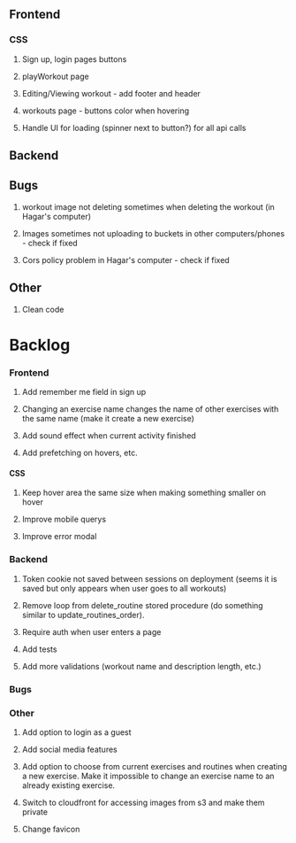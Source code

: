 ## Frontend

### CSS

1. Sign up, login pages buttons

2. playWorkout page

3. Editing/Viewing workout - add footer and header

4. workouts page - buttons color when hovering

5. Handle UI for loading (spinner next to button?) for all api calls

## Backend

## Bugs

1. workout image not deleting sometimes when deleting the workout (in Hagar's computer)

2. Images sometimes not uploading to buckets in other computers/phones - check if fixed

3. Cors policy problem in Hagar's computer - check if fixed

## Other

1. Clean code

# Backlog

### Frontend

1. Add remember me field in sign up

2. Changing an exercise name changes the name of other exercises with the same name (make it create a new exercise)

3. Add sound effect when current activity finished

4. Add prefetching on hovers, etc.

#### CSS

1. Keep hover area the same size when making something smaller on hover

2. Improve mobile querys

3. Improve error modal

### Backend

1. Token cookie not saved between sessions on deployment (seems it is saved but only appears when user goes to all workouts)

2. Remove loop from delete_routine stored procedure (do something similar to update_routines_order).

3. Require auth when user enters a page

4. Add tests

5. Add more validations (workout name and description length, etc.)

### Bugs

### Other

1. Add option to login as a guest

2. Add social media features

3. Add option to choose from current exercises and routines when creating a new exercise.
   Make it impossible to change an exercise name to an already existing exercise.

4. Switch to cloudfront for accessing images from s3 and make them private

5. Change favicon
